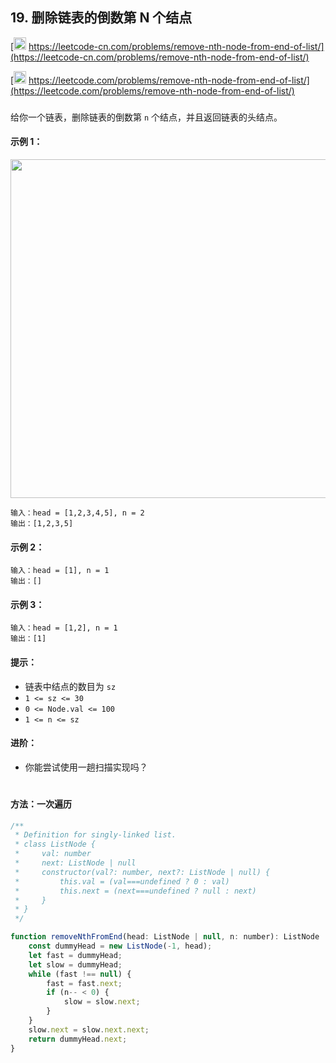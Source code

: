 ## 19. 删除链表的倒数第 N 个结点

[<img src="https://static.leetcode-cn.com/cn-mono-assets/production/assets/logo-dark-cn.c42314a8.svg" height="20" /> https://leetcode-cn.com/problems/remove-nth-node-from-end-of-list/](https://leetcode-cn.com/problems/remove-nth-node-from-end-of-list/)

[<img src="https://assets.leetcode.com/static_assets/public/webpack_bundles/images/logo-dark.e99485d9b.svg" height="20"/> https://leetcode.com/problems/remove-nth-node-from-end-of-list/](https://leetcode.com/problems/remove-nth-node-from-end-of-list/)

###

给你一个链表，删除链表的倒数第 `n` 个结点，并且返回链表的头结点。

#### 示例 1：

<img src="https://assets.leetcode.com/uploads/2020/10/03/remove_ex1.jpg" width="542" />

```
输入：head = [1,2,3,4,5], n = 2
输出：[1,2,3,5]
```

#### 示例 2：

```
输入：head = [1], n = 1
输出：[]
```

#### 示例 3：

```
输入：head = [1,2], n = 1
输出：[1]
```

#### 提示：

-   链表中结点的数目为 `sz`
-   `1 <= sz <= 30`
-   `0 <= Node.val <= 100`
-   `1 <= n <= sz`

#### 进阶：

-   你能尝试使用一趟扫描实现吗？

#

#### 方法：一次遍历

```js
/**
 * Definition for singly-linked list.
 * class ListNode {
 *     val: number
 *     next: ListNode | null
 *     constructor(val?: number, next?: ListNode | null) {
 *         this.val = (val===undefined ? 0 : val)
 *         this.next = (next===undefined ? null : next)
 *     }
 * }
 */

function removeNthFromEnd(head: ListNode | null, n: number): ListNode | null {
    const dummyHead = new ListNode(-1, head);
    let fast = dummyHead;
    let slow = dummyHead;
    while (fast !== null) {
        fast = fast.next;
        if (n-- < 0) {
            slow = slow.next;
        }
    }
    slow.next = slow.next.next;
    return dummyHead.next;
}
```
